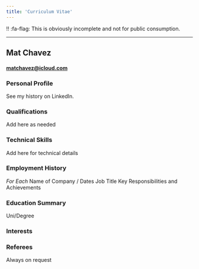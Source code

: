 ```yaml
---
title: 'Curriculum Vitae'
---
```


!! :fa-flag: This is obviously incomplete and not for public consumption.

---

## Mat Chavez

#### matchavez@icloud.com

### Personal Profile

See my history on LinkedIn.

### Qualifications

Add here as needed

### Technical Skills

Add here for technical details

### Employment History
*For Each*
Name of Company / Dates
Job Title
Key Responsibilities and Achievements

### Education Summary

Uni/Degree

### Interests

### Referees
Always on request
